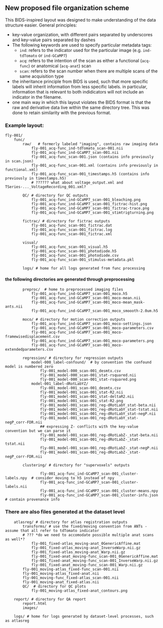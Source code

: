## New proposed file organization scheme

This BIDS-inspired layout was designed to make understanding of the data structure easier.  General principles:

- key-value organization, with different pairs separated by underscores and key-value pairs separated by dashes
- The following keywords are used to specify particular metadata tags:
    - `ind`: refers to the indicator used for the particular image (e.g. `ind-tdTomato` or `ind-GCaMP7`)
    - `acq`: refers to the intention of the scan as either a functional (`acq-func`) or anatomical (`acq-anat`) scan
    - `scan`: refers to the scan number when there are multiple scans of the same acquisition type
- the inheritance principle from BIDS is used, such that more specific labels will inherit information from less specific labels.  in particular, information that is relevant to both indidicators will not include an indicator in the filename.
- one main way in which this layout violates the BIDS format is that the raw and derivative data live within the same directory tree. This was done to retain similarity with the previous format.

### Example layout:

    fly-001/        
        func/
            raw/   # formerly labeled "imaging", contains raw imaging data
                fly-001_acq-func_ind-tdTomato_scan-001.nii
                fly-001_acq-func_ind-GCaMP7_scan-001.nii
                fly-001_acq-func_scan-001.json (contains info previously in scan.json)
                fly-001_acq-func_scan-001.xml (contains info previously in functional.xml)
                fly-001_acq-func_scan-001_timestamps.h5 (contains info previously in timestamps.h5)
                # ?????? what about voltage_output.xml and TSeries-..._VoltageRecording_001.xml?
            
            QC/ # directory for QC outputs
                fly-001_acq-func_ind-GCaMP7_scan-001_bleaching.png
                fly-001_acq-func_ind-GCaMP7_scan-001_fictrac-hist.png
                fly-001_acq-func_ind-GCaMP7_scan-001_fictrac-trace.png
                fly-001_acq-func_ind-GCaMP7_scan-001_stimtrigturning.png

            fictrac/ # directory for fictrac outputs
                fly-001_acq-func_scan-001_fictrac.dat
                fly-001_acq-func_scan-001_fictrac.log
                fly-001_acq-func_scan-001_fictrac.xml

            visual/
                fly-001_acq-func_scan-001_visual.h5
                fly-001_acq-func_scan-001_photodiode.h5
                fly-001_acq-func_scan-001_photodiode.csv
                fly-001_acq-func_scan-001_stimulus-metadata.pkl

            logs/ # home for all logs generated from func processing

#### the following directories are generated through preprocessing

            preproc/  # home to preprocessed imaging files
                fly-001_acq-func_ind-GCaMP7_scan-001_moco.h5
                fly-001_acq-func_ind-GCaMP7_scan-001_moco-mean.nii
                fly-001_acq-func_ind-GCaMP7_scan-001_moco-mean_mask-ants.nii
                fly-001_acq-func_ind-GCaMP7_scan-001_moco_smoooth-2.0um.h5

            moco/ # directory for motion correction outputs
                fly-001_acq-func_ind-GCaMP7_scan-001_moco-settings.json
                fly-001_acq-func_ind-GCaMP7_scan-001_moco-parameters.csv
                fly-001_acq-func_ind-GCaMP7_scan-001_moco-framewisedisplacement.csv
                fly-001_acq-func_ind-GCaMP7_scan-001_moco-parameters.png
                fly-001_acq-func_ind-GCaMP7_scan-001_moco-extendedparameters.csv

            regression/ # directory for regression outputs
                model-000_label-confound/  # by convention the confound model is numbered zero
                    fly-001_model-000_scan-001_desmtx.csv
                    fly-001_model-000_scan-001_stat-rsquared.nii
                    fly-001_model-000_scan-001_stat-rsquared.png
                model-001_label-dRotLabYZ/
                    fly-001_model-001_scan-001_desmtx.csv
                    fly-001_model-001_scan-001_stat-R2.nii
                    fly-001_model-001_scan-001_stat-deltaR2.nii
                    fly-001_model-001_scan-001_stat-R2.png
                    fly-001_model-001_scan-001_reg-dRotLabY_stat-beta.nii
                    fly-001_model-001_scan-001_reg-dRotLabY_stat-tstat.nii
                    fly-001_model-001_scan-001_reg-dRotLabY_stat-negP.nii
                    fly-001_model-001_scan-001_reg-dRotLabY_stat-negP_corr-FDR.nii
                    ## expressing Z- conflicts with the key-value convention but we can parse it
                    fly-001_model-001_scan-001_reg-dRotLabZ-_stat-beta.nii
                    fly-001_model-001_scan-001_reg-dRotLabZ-_stat-tstat.nii
                    fly-001_model-001_scan-001_reg-dRotLabZ-_stat-negP.nii
                    fly-001_model-001_scan-001_reg-dRotLabZ-_stat-negP_corr-FDR.nii

            clustering/ # directory for "supervoxels" outputs

                    fly-001_acq-func_ind-GCaMP7_scan-001_cluster-labels.npy  # consider moving to h5 instead of npy
                    fly-001_acq-func_ind-GCaMP7_scan-001_cluster-labels.nii
                    fly-001_acq-func_ind-GCaMP7_scan-001_cluster-means.npy
                    fly-001_acq-func_ind-GCaMP7_scan-001_cluster-info.json # contain provenance info

### There are also files generated at the dataset level

        atlasreg/ # directory for atlas registration outputs
            transforms/ # use the fixed/moving convention from ANTs - assume that all refer to tdTomato indicator
            # ??? *do we need to accomodate possible multiple anat scans as well*?
                fly-001_fixed-atlas_moving-anat_0GenericAffine.mat
                fly-001_fixed-atlas_moving-anat_InverseWarp.nii.gz
                fly-001_fixed-atlas_moving-anat_Warp.nii.gz
                fly-001_fixed-anat_moving-func_scan-001_0GenericAffine.mat
                fly-001_fixed-anat_moving-func_scan-001_InverseWarp.nii.gz
                fly-001_fixed-anat_moving-func_scan-001_Warp.nii.gz
            fly-001_moving-atlas_fixed-func_scan-001.nii
            fly-001_moving-atlas_fixed-anat.nii
            fly-001_moving-func_fixed-atlas_scan-001.nii
            fly-001_moving-anat_fixed-atlas.nii
            QC/  # directory for QC plots
                fly-001_moving-atlas_fixed-anat_contours.png
        
        report/ # directory for QA report
            report.html
            images/

        logs/ # home for logs generated by dataset-level processes, such as atlasreg
